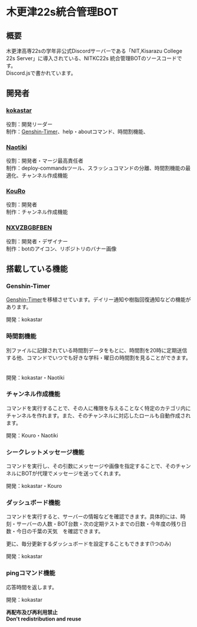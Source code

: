 # 木更津22s統合管理BOT
## 概要
木更津高専22sの学年非公式Discordサーバーである「NIT,Kisarazu College 22s Server」に導入されている、NITKC22s 統合管理BOTのソースコードです。  
Discord.jsで書かれています。


## 開発者
### [kokastar](https://github.com/starkoka)
役割：開発リーダー  
制作：[Genshin-Timer](https://github.com/starkoka/Genshin-Timer)、help・aboutコマンド、時間割機能、

### [Naotiki](https://github.com/naotiki)
役割：開発者・マージ最高責任者  
制作：deploy-commandsツール、スラッシュコマンドの分離、時間割機能の最適化、チャンネル作成機能

### [KouRo](https://github.com/Kou-Ro)
役割：開発者  
制作：チャンネル作成機能

### [NXVZBGBFBEN](https://github.com/NXVZBGBFBEN)
役割：開発者・デザイナー  
制作：botのアイコン、リポジトリのバナー画像

## 搭載している機能
### Genshin-Timer
[Genshin-Timer](https://github.com/starkoka/Genshin-Timer)を移植させています。デイリー通知や樹脂回復通知などの機能があります。  　　

開発：kokastar

### 時間割機能
別ファイルに記録されている時間割データをもとに、時間割を20時に定期送信する他、コマンドでいつでも好きな学科・曜日の時間割を見ることができます。  　　

開発：kokastar・Naotiki

### チャンネル作成機能
コマンドを実行することで、その人に権限を与えることなく特定のカテゴリ内にチャンネルを作れます。また、そのチャンネルに対応したロールも自動作成されます。  　　

開発：Kouro・Naotiki

### シークレットメッセージ機能
コマンドを実行し、その引数にメッセージや画像を指定することで、そのチャンネルにBOTが代理でメッセージを送ってくれます。

開発：kokastar・Kouro

### ダッシュボード機能
コマンドを実行すると、サーバーの情報などを確認できます。具体的には、時刻・サーバーの人数・BOT台数・次の定期テストまでの日数・今年度の残り日数・今日の千葉の天気　を確認できます。

更に、毎分更新するダッシュボードを設定することもできます(1つのみ)

開発：kokastar

### pingコマンド機能
応答時間を返します。

開発：kokastar

**再配布及び再利用禁止**  
**Don't redistribution and reuse**